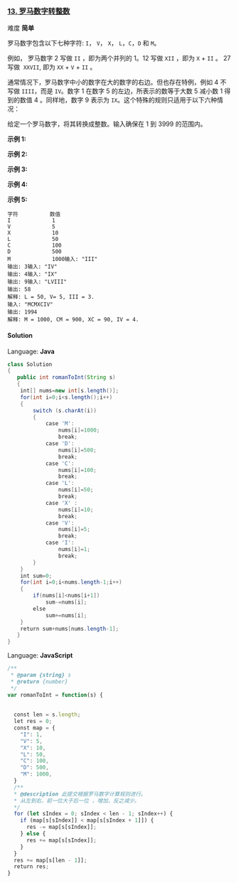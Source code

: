 ### [13\. 罗马数字转整数](https://leetcode-cn.com/problems/roman-to-integer/submissions/)

难度 **简单**

罗马数字包含以下七种字符: `I`， `V`， `X`， `L`，`C`，`D` 和 `M`。

例如， 罗马数字 2 写做 `II` ，即为两个并列的 1。12 写做 `XII` ，即为 `X` + `II` 。 27 写做  `XXVII`, 即为 `XX` + `V` + `II` 。

通常情况下，罗马数字中小的数字在大的数字的右边。但也存在特例，例如 4 不写做 `IIII`，而是 `IV`。数字 1 在数字 5 的左边，所表示的数等于大数 5 减小数 1 得到的数值 4 。同样地，数字 9 表示为 `IX`。这个特殊的规则只适用于以下六种情况：

给定一个罗马数字，将其转换成整数。输入确保在 1 到 3999 的范围内。

**示例 1:**

**示例 2:**

**示例 3:**

**示例 4:**

**示例 5:**

```
字符          数值
I             1
V             5
X             10
L             50
C             100
D             500
M             1000输入: "III"
输出: 3输入: "IV"
输出: 4输入: "IX"
输出: 9输入: "LVIII"
输出: 58
解释: L = 50, V= 5, III = 3.
输入: "MCMXCIV"
输出: 1994
解释: M = 1000, CM = 900, XC = 90, IV = 4.
```

#### Solution

Language: **Java**

```java
class Solution 
{
   public int romanToInt(String s) 
   {
    int[] nums=new int[s.length()];
    for(int i=0;i<s.length();i++)
    {
        switch (s.charAt(i))
        {
            case 'M':
                nums[i]=1000;
                break;
            case 'D':
                nums[i]=500;
                break;
            case 'C':
                nums[i]=100;
                break;
            case 'L':
                nums[i]=50;
                break;
            case 'X' :
                nums[i]=10;
                break;
            case 'V':
                nums[i]=5;
                break;
            case 'I':
                nums[i]=1;
                break;
        }
    }
    int sum=0;
    for(int i=0;i<nums.length-1;i++)
    {
        if(nums[i]<nums[i+1])
            sum-=nums[i];
        else
            sum+=nums[i];
    }
    return sum+nums[nums.length-1];
   }
}
```

Language: **JavaScript**

```javascript
/**
 * @param {string} s
 * @return {number}
 */
var romanToInt = function(s) {
    
  
  const len = s.length;
  let res = 0;
  const map = {
    "I": 1,
    "V": 5,
    "X": 10,
    "L": 50,
    "C": 100,
    "D": 500,
    "M": 1000,
  }
  /**
  * @description 此提交根据罗马数字计算规则进行。
  * 从左到右，前一位大于后一位 ，增加，反之减少。
  */
  for (let sIndex = 0; sIndex < len - 1; sIndex++) {
    if (map[s[sIndex]] < map[s[sIndex + 1]]) {
      res -= map[s[sIndex]];
    } else {
      res += map[s[sIndex]];
    }
  }  
  res += map[s[len - 1]];
  return res;
}
```